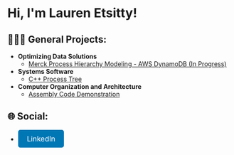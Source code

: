<h1>Hi, I'm Lauren Etsitty!</h1>

<h2>👩🏽‍💻 General Projects:</h2>

<ul>
  <li><b>Optimizing Data Solutions</b>
    <ul>
      <li><a href="https://github.com/lfe225/Merck-Process-Hierarchy-Modeling---AWS-DynamoDB">Merck Process Hierarchy Modeling - AWS DynamoDB (In Progress)</a></li>
    </ul>
  </li>
  <li><b>Systems Software</b>
    <ul>
      <li><a href="https://github.com/lfe225/C-Process-Tree">C++ Process Tree</a></li>
    </ul>
  </li>
  <li><b>Computer Organization and Architecture</b>
    <ul>
      <li><a href="https://github.com/lfe225/Assembly-Code-Demonstration">Assembly Code Demonstration</a></li>
    </ul>
  </li>
</ul>


<h2>🌐 Social:</h2>
<ul>
  <li>
    <a href="https://www.linkedin.com/in/laurenetsitty/" style="display: inline-block; padding: 10px 20px; font-size: 16px; color: white; background-color: #0077b5; text-align: center; text-decoration: none; border-radius: 5px;">LinkedIn</a>
  </li>
</ul>
